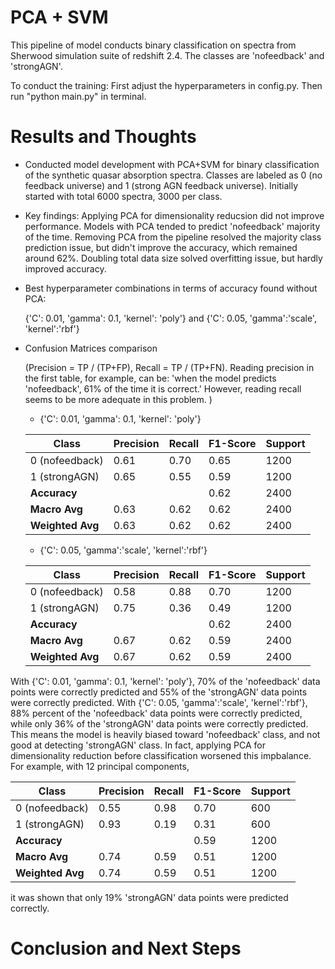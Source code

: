 # PCA + SVM 
This pipeline of model conducts binary classification on spectra from Sherwood simulation suite of redshift 2.4. The classes are 'nofeedback' and 'strongAGN'. 

To conduct the training:
First adjust the hyperparameters in config.py.
Then run "python main.py" in terminal.

# Results and Thoughts

* Conducted model development with PCA+SVM for binary classification of the synthetic quasar absorption spectra. Classes are labeled as 0 (no feedback universe) and 1 (strong AGN feedback universe). Initially started with total 6000 spectra, 3000 per class.
* Key findings:
  Applying PCA for dimensionality reducsion did not improve performance. Models with PCA tended to predict 'nofeedback' majority of the time. Removing PCA from the pipeline resolved the majority class prediction issue, but didn't improve the accuracy, which remained around 62%. Doubling total data size solved overfitting issue, but hardly improved accuracy. 
* Best hyperparameter combinations in terms of accuracy found without PCA:
  
  {'C': 0.01, 'gamma': 0.1, 'kernel': 'poly'} and {'C': 0.05, 'gamma':'scale', 'kernel':'rbf'}
  
* Confusion Matrices comparison
  
  (Precision = TP / (TP+FP),  Recall = TP / (TP+FN). Reading precision in the first table, for example, can be: 'when the model predicts 'nofeedback', 61% of the time it is correct.' However, reading recall seems to be more adequate in this problem. )

  * {'C': 0.01, 'gamma': 0.1, 'kernel': 'poly'}
    
  | Class            | Precision | Recall | F1-Score | Support |
  |-----------------|-----------|--------|----------|---------|
  | 0 (nofeedback)  | 0.61      | 0.70   | 0.65     | 1200    |
  | 1 (strongAGN)   | 0.65      | 0.55   | 0.59     | 1200    |
  | **Accuracy**    |           |        | 0.62     | 2400    |
  | **Macro Avg**   | 0.63      | 0.62   | 0.62     | 2400    |
  | **Weighted Avg**| 0.63      | 0.62   | 0.62     | 2400    |

  * {'C': 0.05, 'gamma':'scale', 'kernel':'rbf'}
    
  | Class            | Precision | Recall | F1-Score | Support |
  |-----------------|-----------|--------|----------|---------|
  | 0 (nofeedback)  | 0.58      | 0.88   | 0.70     | 1200    |
  | 1 (strongAGN)   | 0.75      | 0.36   | 0.49     | 1200    |
  | **Accuracy**    |           |        | 0.62     | 2400    |
  | **Macro Avg**   | 0.67      | 0.62   | 0.59     | 2400    |
  | **Weighted Avg**| 0.67      | 0.62   | 0.59     | 2400    |

 With {'C': 0.01, 'gamma': 0.1, 'kernel': 'poly'}, 70% of the 'nofeedback' data points were correctly predicted and 55% of the 'strongAGN' data points were correctly predicted. With {'C': 0.05, 'gamma':'scale', 'kernel':'rbf'}, 88% percent of the 'nofeedback' data points were correctly predicted, while only 36% of the 'strongAGN' data points were correctly predicted. This means the model is heavily biased toward 'nofeedback' class, and not good at detecting 'strongAGN' class. In fact, applying PCA for dimensionality reduction before classification worsened this impbalance. For example, with 12 principal components, 

  | Class            | Precision | Recall | F1-Score | Support |
  |-----------------|-----------|--------|----------|---------|
  | 0 (nofeedback)  | 0.55      | 0.98   | 0.70     | 600     |
  | 1 (strongAGN)   | 0.93      | 0.19   | 0.31     | 600     |
  | **Accuracy**    |           |        | 0.59     | 1200    |
  | **Macro Avg**   | 0.74      | 0.59   | 0.51     | 1200    |
  | **Weighted Avg**| 0.74      | 0.59   | 0.51     | 1200    |

  it was shown that only 19% 'strongAGN' data points were predicted correctly. 


# Conclusion and Next Steps






